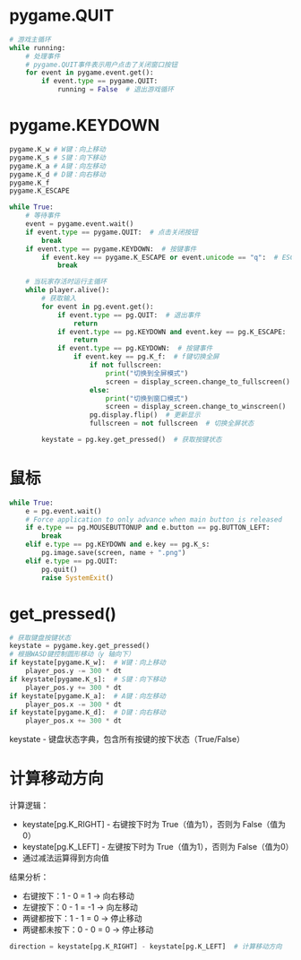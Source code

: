 # pygame.QUIT
```python
# 游戏主循环
while running:
    # 处理事件
    # pygame.QUIT事件表示用户点击了关闭窗口按钮
    for event in pygame.event.get():
        if event.type == pygame.QUIT:
            running = False  # 退出游戏循环
```

# pygame.KEYDOWN

```python
pygame.K_w # W键：向上移动
pygame.K_s # S键：向下移动
pygame.K_a # A键：向左移动
pygame.K_d # D键：向右移动
pygame.K_f
pygame.K_ESCAPE
```

```python
while True:
    # 等待事件
    event = pygame.event.wait()
    if event.type == pygame.QUIT:  # 点击关闭按钮
        break
    if event.type == pygame.KEYDOWN:  # 按键事件
        if event.key == pygame.K_ESCAPE or event.unicode == "q":  # ESC或Q键退出
            break
```

```python
    # 当玩家存活时运行主循环
    while player.alive():
        # 获取输入
        for event in pg.event.get():
            if event.type == pg.QUIT:  # 退出事件
                return
            if event.type == pg.KEYDOWN and event.key == pg.K_ESCAPE:  # ESC键退出
                return
            if event.type == pg.KEYDOWN:  # 按键事件
                if event.key == pg.K_f:  # f键切换全屏
                    if not fullscreen:
                        print("切换到全屏模式")
                        screen = display_screen.change_to_fullscreen()
                    else:
                        print("切换到窗口模式")
                        screen = display_screen.change_to_winscreen()
                    pg.display.flip()  # 更新显示
                    fullscreen = not fullscreen  # 切换全屏状态

        keystate = pg.key.get_pressed()  # 获取按键状态

```

# 鼠标
```python
while True:
    e = pg.event.wait()
    # Force application to only advance when main button is released
    if e.type == pg.MOUSEBUTTONUP and e.button == pg.BUTTON_LEFT:
        break
    elif e.type == pg.KEYDOWN and e.key == pg.K_s:
        pg.image.save(screen, name + ".png")
    elif e.type == pg.QUIT:
        pg.quit()
        raise SystemExit()
```

# get_pressed()
```python
# 获取键盘按键状态
keystate = pygame.key.get_pressed()
# 根据WASD键控制圆形移动（y 轴向下）
if keystate[pygame.K_w]:  # W键：向上移动
    player_pos.y -= 300 * dt
if keystate[pygame.K_s]:  # S键：向下移动
    player_pos.y += 300 * dt
if keystate[pygame.K_a]:  # A键：向左移动
    player_pos.x -= 300 * dt
if keystate[pygame.K_d]:  # D键：向右移动
    player_pos.x += 300 * dt
```

keystate - 键盘状态字典，包含所有按键的按下状态（True/False）

# 计算移动方向

计算逻辑：

* keystate[pg.K_RIGHT] - 右键按下时为 True（值为1），否则为 False（值为0）
* keystate[pg.K_LEFT] - 左键按下时为 True（值为1），否则为 False（值为0）
* 通过减法运算得到方向值

结果分析：

* 右键按下：1 - 0 = 1 → 向右移动
* 左键按下：0 - 1 = -1 → 向左移动
* 两键都按下：1 - 1 = 0 → 停止移动
* 两键都未按下：0 - 0 = 0 → 停止移动

```python
direction = keystate[pg.K_RIGHT] - keystate[pg.K_LEFT]  # 计算移动方向
```

